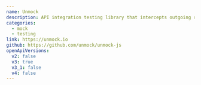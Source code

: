 ```yaml
---
name: Unmock
description: API integration testing library that intercepts outgoing requests and serves back mock data based on the OpenAPI descriptions.
categories:
  - mock
  - testing
link: https://unmock.io
github: https://github.com/unmock/unmock-js
openApiVersions:
  v2: false
  v3: true
  v3_1: false
  v4: false
---
```

